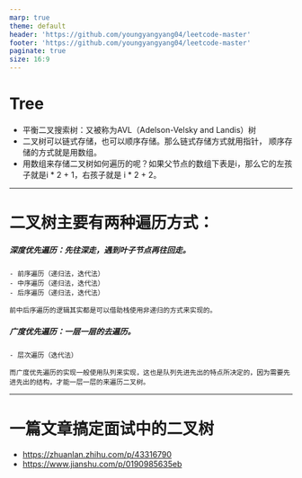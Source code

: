 ```yaml
---
marp: true
theme: default
header: 'https://github.com/youngyangyang04/leetcode-master'
footer: 'https://github.com/youngyangyang04/leetcode-master'
paginate: true
size: 16:9
---
```


# Tree
- 平衡二叉搜索树：又被称为AVL（Adelson-Velsky and Landis）树
- 二叉树可以链式存储，也可以顺序存储。那么链式存储方式就用指针， 顺序存储的方式就是用数组。
- 用数组来存储二叉树如何遍历的呢？如果父节点的数组下表是i，那么它的左孩子就是i * 2 + 1，右孩子就是 i * 2 + 2。

---

# 二叉树主要有两种遍历方式：
##### 深度优先遍历：先往深走，遇到叶子节点再往回走。
    - 前序遍历（递归法，迭代法）
    - 中序遍历（递归法，迭代法）
    - 后序遍历（递归法，迭代法）

    前中后序遍历的逻辑其实都是可以借助栈使用非递归的方式来实现的。


##### 广度优先遍历：一层一层的去遍历。
    - 层次遍历（迭代法）

    而广度优先遍历的实现一般使用队列来实现，这也是队列先进先出的特点所决定的，因为需要先进先出的结构，才能一层一层的来遍历二叉树。

---

# 一篇文章搞定面试中的二叉树
- https://zhuanlan.zhihu.com/p/43316790
- https://www.jianshu.com/p/0190985635eb